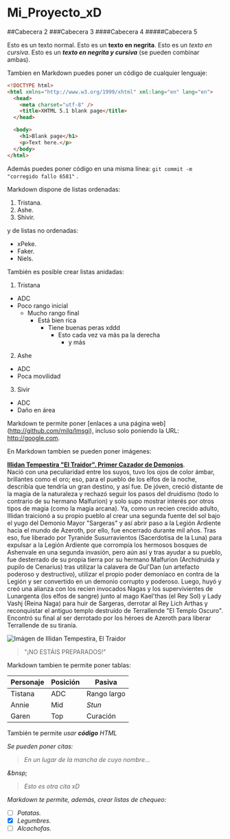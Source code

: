 # Mi_Proyecto_xD

##Cabecera 2
###Cabecera 3
####Cabecera 4
#####Cabecera 5

Esto es un texto normal.
Esto es un **texto en negrita**.
Esto es un *texto en cursiva*.
Esto es un ***texto en negrita y cursiva*** (se pueden combinar ambas).

Tambien en Markdown puedes poner un código de cualquier lenguaje:

```html
<!DOCTYPE html>
<html xmlns="http://www.w3.org/1999/xhtml" xml:lang="en" lang="en">
  <head>
    <meta charset="utf-8" />
    <title>XHTML 5.1 blank page</title>
  </head>

  <body>
    <h1>Blank page</h1>
    <p>Text here.</p>
  </body>
</html>
```

Además puedes poner código en una misma línea: `git commit -m "corregido fallo 6581"` .

Markdown dispone de listas ordenadas:

1. Tristana.
2. Ashe.
3. Shivir.

y de listas no ordenadas:

* xPeke.
* Faker.
* Niels.

También es posible crear listas anidadas:

1. Tristana
  * ADC
  * Poco rango inicial
    * Mucho rango final
      * Está bien rica
        * Tiene buenas peras xddd
          * Esto cada vez va más pa la derecha
            * y más
2. Ashe
  * ADC
  * Poca movilidad
3. Sivir
  * ADC
  * Daño en área
  
Markdown te permite poner [enlaces a una página web] (http://github.com/milq/lmsgi), incluso solo poniendo la URL: http://google.com.

En Markdown tambien se pueden poner imágenes:

**<ins>Illidan Tempestira "El Traidor". Primer Cazador de Demonios</ins>**.
</br>
Nació con una peculiaridad entre los suyos, tuvo los ojos de color ámbar, brillantes como el oro; eso, para el pueblo de los elfos de la noche, describía que tendría un gran destino, y así fue. De jóven, creció distante de la magia de la naturaleza y rechazó seguir los pasos del druidismo (todo lo contrario de su hermano Malfurion) y solo supo mostrar interés por otros tipos de magia (como la magia arcana). Ya, como un recien crecido adulto, Illidan traicionó a su propio pueblo al crear una segunda fuente del sol bajo el yugo del Demonio Mayor "Sargeras" y así abrir paso a la Legión Ardiente hacia el mundo de Azeroth, por ello, fue encerrado durante mil años. Tras eso, fue liberado por Tyranide Susurravientos (Sacerdotisa de la Luna) para expulsar a la Legión Ardiente que corrompía los hermosos bosques de Ashenvale en una segunda invasión, pero aún así y tras ayudar a su pueblo, fue desterrado de su propia tierra por su hermano Malfurion (Archidruida y pupilo de Cenarius) tras utilizar la calavera de Gul'Dan (un artefacto poderoso y destructivo), utilizar el propio poder demoníaco en contra de la Legión y ser convertido en un demonio corrupto y poderoso. Luego, huyó y creó una alianza con los recien invocados Nagas y los supervivientes de Lunargenta (los elfos de sangre) junto al mago Kael'thas (el Rey Sol) y Lady Vashj (Reina Naga) para huir de Sargeras, derrotar al Rey Lich Arthas y reconquistar el antiguo templo destruído de Terrallende "El Templo Oscuro". Encontró su final al ser derrotado por los héroes de Azeroth para liberar Terrallende de su tiranía.

![Imágen de Illidan Tempestira, El Traidor](http://www.continue-play.com/live/wp-content/uploads/2014/07/World_of_Warcraft_Illidan_Art.jpg 'Imágen de Illidan')
> "¡NO ESTÁIS PREPARADOS!"

Markdown tambien te permite poner tablas:

| Personaje | Posición | Pasiva |
| --------- | -------- | ------ |
| Tistana | ADC | Rango largo |
| Annie | Mid | _Stun_ |
| Garen | Top | Curación |

También te permite <i>usar <b>código</b> HTML<i>

Se pueden poner citas:

> En un lugar de la mancha de cuyo nombre...

&bnsp;

> Esto es otra cita xD

Markdown te permite, además, crear listas de chequeo:

- [ ] Patatas.
- [x] Legumbres.
- [ ] Alcachofas.
